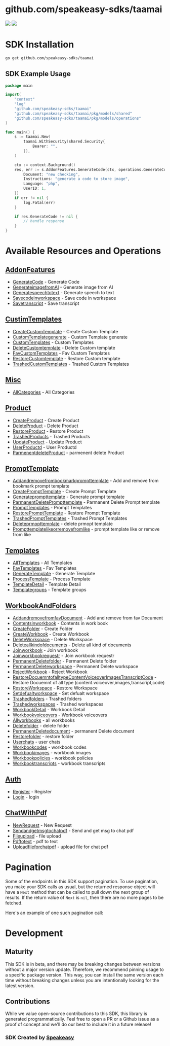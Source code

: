 # github.com/speakeasy-sdks/taamai

<div align="left">
    <a href="https://speakeasyapi.dev/"><img src="https://custom-icon-badges.demolab.com/badge/-Built%20By%20Speakeasy-212015?style=for-the-badge&logoColor=FBE331&logo=speakeasy&labelColor=545454" /></a>
    <a href="https://github.com/speakeasy-sdks/taamai.git/actions"><img src="https://img.shields.io/github/actions/workflow/status/speakeasy-sdks/taamai/speakeasy_sdk_generation.yml?style=for-the-badge" /></a>
    
</div>

<!-- Start SDK Installation -->
# SDK Installation

```bash
go get github.com/speakeasy-sdks/taamai
```
<!-- End SDK Installation -->

## SDK Example Usage
<!-- Start SDK Example Usage -->


```go
package main

import(
	"context"
	"log"
	"github.com/speakeasy-sdks/taamai"
	"github.com/speakeasy-sdks/taamai/pkg/models/shared"
	"github.com/speakeasy-sdks/taamai/pkg/models/operations"
)

func main() {
    s := taamai.New(
        taamai.WithSecurity(shared.Security{
            Bearer: "",
        }),
    )

    ctx := context.Background()
    res, err := s.AddonFeatures.GenerateCode(ctx, operations.GenerateCodeRequest{
        Document: "new checking",
        Instructions: "generate a code to store image",
        Language: "php",
        UserID: 1,
    })
    if err != nil {
        log.Fatal(err)
    }

    if res.GenerateCode != nil {
        // handle response
    }
}
```
<!-- End SDK Example Usage -->

<!-- Start SDK Available Operations -->
# Available Resources and Operations


## [AddonFeatures](docs/sdks/addonfeatures/README.md)

* [GenerateCode](docs/sdks/addonfeatures/README.md#generatecode) - Generate Code
* [GenerateimagefromAI](docs/sdks/addonfeatures/README.md#generateimagefromai) - Generate image from AI
* [Generatespeechtotext](docs/sdks/addonfeatures/README.md#generatespeechtotext) - Generate speech to text
* [Savecodeinworkspace](docs/sdks/addonfeatures/README.md#savecodeinworkspace) - Save code in workspace
* [Savetranscript](docs/sdks/addonfeatures/README.md#savetranscript) - Save transcript

## [CustimTemplates](docs/sdks/custimtemplates/README.md)

* [CreateCustomTemplate](docs/sdks/custimtemplates/README.md#createcustomtemplate) - Create Custom Template
* [CustomTemplategenerate](docs/sdks/custimtemplates/README.md#customtemplategenerate) - Custom Template generate
* [CustomTemplates](docs/sdks/custimtemplates/README.md#customtemplates) - Custom Templates
* [DeleteCustomtemplate](docs/sdks/custimtemplates/README.md#deletecustomtemplate) - Delete Custom template
* [FavCustomTemplates](docs/sdks/custimtemplates/README.md#favcustomtemplates) - Fav Custom Templates
* [RestoreCustomtemplate](docs/sdks/custimtemplates/README.md#restorecustomtemplate) - Restore Custom template
* [TrashedCustomTemplates](docs/sdks/custimtemplates/README.md#trashedcustomtemplates) - Trashed Custom Templates

## [Misc](docs/sdks/misc/README.md)

* [AllCategories](docs/sdks/misc/README.md#allcategories) - All Categories

## [Product](docs/sdks/product/README.md)

* [CreateProduct](docs/sdks/product/README.md#createproduct) - Create Product
* [DeleteProduct](docs/sdks/product/README.md#deleteproduct) - Delete Product
* [RestoreProduct](docs/sdks/product/README.md#restoreproduct) - Restore Product
* [TrashedProducts](docs/sdks/product/README.md#trashedproducts) - Trashed Products
* [UpdateProduct](docs/sdks/product/README.md#updateproduct) - Update Product
* [UserProductd](docs/sdks/product/README.md#userproductd) - User Productd
* [ParmenentdeleteProduct](docs/sdks/product/README.md#parmenentdeleteproduct) - parmenent delete Product

## [PromptTemplate](docs/sdks/prompttemplate/README.md)

* [Addandremovefrombookmarkprompttemplate](docs/sdks/prompttemplate/README.md#addandremovefrombookmarkprompttemplate) - Add and remove from bookmark prompt template
* [CreatePromptTemplate](docs/sdks/prompttemplate/README.md#createprompttemplate) - Create Prompt Template
* [Generateprompttemplate](docs/sdks/prompttemplate/README.md#generateprompttemplate) - Generate prompt template
* [ParmanentDeletePrompttemplate](docs/sdks/prompttemplate/README.md#parmanentdeleteprompttemplate) - Parmanent Delete Prompt template
* [PromptTemplates](docs/sdks/prompttemplate/README.md#prompttemplates) - Prompt Templates
* [RestorePromptTemplate](docs/sdks/prompttemplate/README.md#restoreprompttemplate) - Restore Prompt Template
* [TrashedPromptTemplates](docs/sdks/prompttemplate/README.md#trashedprompttemplates) - Trashed Prompt Templates
* [Deleteprmopttemplate](docs/sdks/prompttemplate/README.md#deleteprmopttemplate) - delete prmopt template
* [Prompttemplatelikeorremovefromlike](docs/sdks/prompttemplate/README.md#prompttemplatelikeorremovefromlike) - prompt template like or remove from like

## [Templates](docs/sdks/templates/README.md)

* [AllTemplates](docs/sdks/templates/README.md#alltemplates) - All Templates
* [FavTemplates](docs/sdks/templates/README.md#favtemplates) - Fav Templates
* [GenerateTemplate](docs/sdks/templates/README.md#generatetemplate) - Generate Template
* [ProcessTemplate](docs/sdks/templates/README.md#processtemplate) - Process Template
* [TemplateDetail](docs/sdks/templates/README.md#templatedetail) - Template Detail
* [Templategroups](docs/sdks/templates/README.md#templategroups) - Template groups

## [WorkbookAndFolders](docs/sdks/workbookandfolders/README.md)

* [AddandremovefromfavDocument](docs/sdks/workbookandfolders/README.md#addandremovefromfavdocument) - Add and remove from fav Document
* [Contentsinworkbook](docs/sdks/workbookandfolders/README.md#contentsinworkbook) - Contents in work book
* [CreateFolder](docs/sdks/workbookandfolders/README.md#createfolder) - Create Folder
* [CreateWorkbook](docs/sdks/workbookandfolders/README.md#createworkbook) - Create Workbook
* [DeleteWorkspace](docs/sdks/workbookandfolders/README.md#deleteworkspace) - Delete Workspace
* [Deleteallkindofdocuments](docs/sdks/workbookandfolders/README.md#deleteallkindofdocuments) - Delete all kind of documents
* [Joinworkbook](docs/sdks/workbookandfolders/README.md#joinworkbook) - Join workbook
* [Joinworkbookrequestr](docs/sdks/workbookandfolders/README.md#joinworkbookrequestr) - Join workbook requestr
* [PermanentDeletefolder](docs/sdks/workbookandfolders/README.md#permanentdeletefolder) - Permanent Delete folder
* [PermanentDeleteworkspace](docs/sdks/workbookandfolders/README.md#permanentdeleteworkspace) - Permanent Delete workspace
* [RejectWorkbook](docs/sdks/workbookandfolders/README.md#rejectworkbook) - Reject Workbook
* [RestoreDocuemntofalltypeContentVoiceoverImagesTranscriptCode](docs/sdks/workbookandfolders/README.md#restoredocuemntofalltypecontentvoiceoverimagestranscriptcode) - Restore Docuemnt of all type  (content.voiceover,images,transcript,code)
* [RestoreWorkspace](docs/sdks/workbookandfolders/README.md#restoreworkspace) - Restore Workspace
* [Setdefualtworkspace](docs/sdks/workbookandfolders/README.md#setdefualtworkspace) - Set defualt workspace
* [Trashedfolders](docs/sdks/workbookandfolders/README.md#trashedfolders) - Trashed folders
* [Trashedworkspaces](docs/sdks/workbookandfolders/README.md#trashedworkspaces) - Trashed workspaces
* [WorkbookDetail](docs/sdks/workbookandfolders/README.md#workbookdetail) - Workbook Detail
* [Workbookvoiceovers](docs/sdks/workbookandfolders/README.md#workbookvoiceovers) - Workbook voiceovers
* [Allworkbooks](docs/sdks/workbookandfolders/README.md#allworkbooks) - all workbooks
* [Deletefolder](docs/sdks/workbookandfolders/README.md#deletefolder) - delete folder
* [PermanentDeletedocument](docs/sdks/workbookandfolders/README.md#permanentdeletedocument) - permanent Delete document
* [Restorefolder](docs/sdks/workbookandfolders/README.md#restorefolder) - restore folder
* [Userchats](docs/sdks/workbookandfolders/README.md#userchats) - user chats
* [Workbookcodes](docs/sdks/workbookandfolders/README.md#workbookcodes) - workbook codes
* [Workbookimages](docs/sdks/workbookandfolders/README.md#workbookimages) - workbook images
* [Workbookpolicies](docs/sdks/workbookandfolders/README.md#workbookpolicies) - workbook policies
* [Workbooktranscripts](docs/sdks/workbookandfolders/README.md#workbooktranscripts) - workbook transcripts

## [Auth](docs/sdks/auth/README.md)

* [Register](docs/sdks/auth/README.md#register) - Register
* [Login](docs/sdks/auth/README.md#login) - login

## [ChatWithPdf](docs/sdks/chatwithpdf/README.md)

* [NewRequest](docs/sdks/chatwithpdf/README.md#newrequest) - New Request
* [Sendandgetmsgtochatpdf](docs/sdks/chatwithpdf/README.md#sendandgetmsgtochatpdf) - Send and get msg to chat pdf
* [Fileupload](docs/sdks/chatwithpdf/README.md#fileupload) - file upload
* [Pdftotext](docs/sdks/chatwithpdf/README.md#pdftotext) - pdf to text
* [Uploadfileforchatpdf](docs/sdks/chatwithpdf/README.md#uploadfileforchatpdf) - upload file for chat pdf
<!-- End SDK Available Operations -->

<!-- Start Dev Containers -->



<!-- End Dev Containers -->

<!-- Start Pagination -->
# Pagination

Some of the endpoints in this SDK support pagination. To use pagination, you make your SDK calls as usual, but the
returned response object will have a `Next` method that can be called to pull down the next group of results. If the
return value of `Next` is `nil`, then there are no more pages to be fetched.

Here's an example of one such pagination call:


<!-- End Pagination -->

<!-- Start Go Types -->

<!-- End Go Types -->

<!-- Placeholder for Future Speakeasy SDK Sections -->

# Development

## Maturity

This SDK is in beta, and there may be breaking changes between versions without a major version update. Therefore, we recommend pinning usage
to a specific package version. This way, you can install the same version each time without breaking changes unless you are intentionally
looking for the latest version.

## Contributions

While we value open-source contributions to this SDK, this library is generated programmatically.
Feel free to open a PR or a Github issue as a proof of concept and we'll do our best to include it in a future release!

### SDK Created by [Speakeasy](https://docs.speakeasyapi.dev/docs/using-speakeasy/client-sdks)
